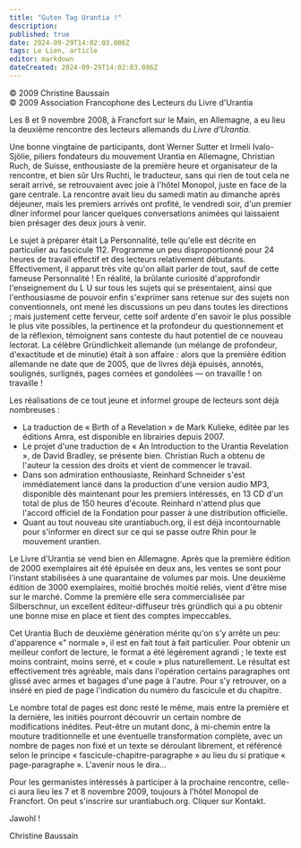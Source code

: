 ```yaml
---
title: "Guten Tag Urantia !"
description: 
published: true
date: 2024-09-29T14:02:03.086Z
tags: Le Lien, article
editor: markdown
dateCreated: 2024-09-29T14:02:03.086Z
---
```


<p class="v-card v-sheet theme--light grey lighten-3 px-2">© 2009 Christine Baussain<br>© 2009 Association Francophone des Lecteurs du Livre d'Urantia</p>

Les 8 et 9 novembre 2008, à Francfort sur le Main, en Allemagne, a eu lieu la deuxième rencontre des lecteurs allemands du _Livre d'Urantia_.

Une bonne vingtaine de participants, dont Werner Sutter et Irmeli Ivalo-Sjölie, piliers fondateurs du mouvement Urantia en Allemagne, Christian Ruch, de Suisse, enthousiaste de la première heure et organisateur de la rencontre, et bien sûr Urs Ruchti, le traducteur, sans qui rien de tout cela ne serait arrivé, se retrouvaient avec joie à l'hôtel Monopol, juste en face de la gare centrale. La rencontre avait lieu du samedi matin au dimanche après déjeuner, mais les premiers arrivés ont profité, le vendredi soir, d'un premier dîner informel pour lancer quelques conversations animées qui laissaient bien présager des deux jours à venir.

Le sujet à préparer était La Personnalité, telle qu'elle est décrite en particulier au fascicule 112. Programme un peu disproportionné pour 24 heures de travail effectif et des lecteurs relativement débutants. Effectivement, il apparut très vite qu'on allait parler de tout, sauf de cette fameuse Personnalité ! En réalité, la brûlante curiosité d'approfondir l'enseignement du L U sur tous les sujets qui se présentaient, ainsi que l'enthousiasme de pouvoir enfin s'exprimer sans retenue sur des sujets non conventionnels, ont mené les discussions un peu dans toutes les directions ; mais justement cette ferveur, cette soif ardente d'en savoir le plus possible le plus vite possibles, la pertinence et la profondeur du questionnement et de la réflexion, témoignent sans conteste du haut potentiel de ce nouveau lectorat. La célèbre Gründlichkeit allemande (un mélange de profondeur, d'exactitude et de minutie) était à son affaire : alors que la première édition allemande ne date que de 2005, que de livres déjà épuisés, annotés, soulignés, surlignés, pages cornées et gondolées — on travaille ! on travaille !

Les réalisations de ce tout jeune et informel groupe de lecteurs sont déjà nombreuses :
- La traduction de « Birth of a Revelation » de Mark Kulieke, éditée par les éditions Amra, est disponible en librairies depuis 2007.
- Le projet d'une traduction de « An Introduction to the Urantia Revelation », de David Bradley, se présente bien. Christian Ruch a obtenu de l'auteur la cession des droits et vient de commencer le travail.
- Dans son admiration enthousiaste, Reinhard Schneider s'est immédiatement lancé dans la production d'une version audio MP3, disponible dès maintenant pour les premiers intéressés, en 13 CD d'un total de plus de 150 heures d'écoute. Reinhard n'attend plus que l'accord officiel de la Fondation pour passer à une distribution officielle.
- Quant au tout nouveau site urantiabuch.org, il est déjà incontournable pour s'informer en direct sur ce qui se passe outre Rhin pour le mouvement urantien.

Le Livre d'Urantia se vend bien en Allemagne. Après que la première édition de 2000 exemplaires ait été épuisée en deux ans, les ventes se sont pour l'instant stabilisées à une quarantaine de volumes par mois. Une deuxième édition de 3000 exemplaires, moitié brochés moitié reliés, vient d'être mise sur le marché. Comme la première elle sera commercialisée par Silberschnur, un excellent éditeur-diffuseur très gründlich qui a pu obtenir une bonne mise en place et tient des comptes impeccables.

Cet Urantia Buch de deuxième génération mérite qu'on s'y arrête un peu: d'apparence «" normale », il est en fait tout à fait particulier. Pour obtenir un meilleur confort de lecture, le format a été légèrement agrandi ; le texte est moins contraint, moins serré, et « coule » plus naturellement. Le résultat est effectivement très agréable, mais dans l'opération certains paragraphes ont glissé avec armes et bagages d'une page à l'autre. Pour s'y retrouver, on a inséré en pied de page l'indication du numéro du fascicule et du chapitre.

Le nombre total de pages est donc resté le même, mais entre la première et la dernière, les initiés pourront découvrir un certain nombre de modifications inédites. Peut-être un mutant donc, à mi-chemin entre la mouture traditionnelle et une éventuelle transformation complète, avec un nombre de pages non fixé et un texte se déroulant librement, et référencé selon le principe « fascicule-chapitre-paragraphe » au lieu du si pratique « page-paragraphe ». L'avenir nous le dira...

Pour les germanistes intéressés à participer à la prochaine rencontre, celle-ci aura lieu les 7 et 8 novembre 2009, toujours à l'hôtel Monopol de Francfort. On peut s'inscrire sur urantiabuch.org. Cliquer sur Kontakt.

Jawohl !

Christine Baussain